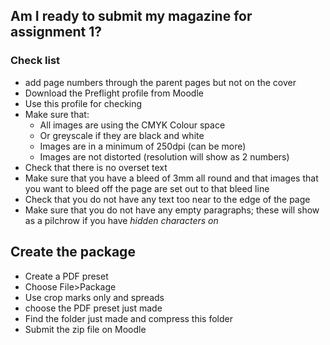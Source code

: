 ## Am I ready to submit my magazine for assignment 1?

### Check list

- add page numbers through the parent pages but not on the cover
- Download the Preflight profile from Moodle
- Use this profile for checking
- Make sure that:
	- All images are using the CMYK Colour space
	- Or greyscale if they are black and white
	- Images are in a minimum of 250dpi (can be more)
	- Images are not distorted (resolution will show as 2 numbers)
- Check that there is no overset text
- Make sure that you have a bleed of 3mm all round and that images that you want to bleed off the page are set out to that bleed line
- Check that you do not have any text too near to the edge of the page
- Make sure that you do not have any empty paragraphs; these will show as a pilchrow if you have *hidden characters on*

## Create the package

- Create a PDF  preset
- Choose File>Package
- Use crop marks only and spreads
- choose the PDF preset just made
- Find the folder just made and compress this folder
- Submit the zip file on Moodle


